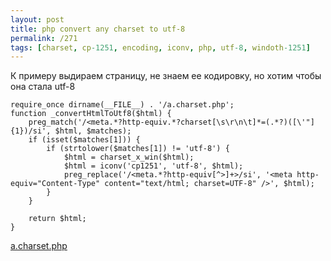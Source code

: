 ```yaml
---
layout: post
title: php convert any charset to utf-8
permalink: /271
tags: [charset, cp-1251, encoding, iconv, php, utf-8, windoth-1251]
---
```


К примеру выдираем страницу, не знаем ее кодировку, но хотим чтобы она стала
utf-8


    require_once dirname(__FILE__) . '/a.charset.php';
    function _convertHtmlToUtf8($html) {
        preg_match('/<meta.*?http-equiv.*?charset[\s\r\n\t]*=(.*?)([\'"]{1})/si', $html, $matches);
        if (isset($matches[1])) {
            if (strtolower($matches[1]) != 'utf-8') {
                $html = charset_x_win($html);
                $html = iconv('cp1251', 'utf-8', $html);
                preg_replace('/<meta.*?http-equiv[^>]+>/si', '<meta http-equiv="Content-Type" content="text/html; charset=UTF-8" />', $html);
            }
        }

        return $html;
    }



[a.charset.php](http://mac-blog.org.ua/wp-content/uploads/a.charset.php_.zip)


